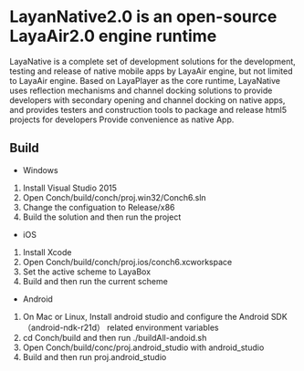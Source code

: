 # LayanNative2.0 is an open-source LayaAir2.0 engine runtime

LayaNative is a complete set of development solutions for the development, testing and release of native mobile apps by LayaAir engine, but not limited to LayaAir engine. Based on LayaPlayer as the core runtime, LayaNative uses reflection mechanisms and channel docking solutions to provide developers with secondary opening and channel docking on native apps, and provides testers and construction tools to package and release html5 projects for developers Provide convenience as native App.

## Build

- Windows

1. Install Visual Studio 2015
2. Open Conch/build/conch/proj.win32/Conch6.sln
3. Change the configuation to Release/x86
4. Build the solution and then run the project

- iOS

1. Install Xcode
2. Open Conch/build/conch/proj.ios/conch6.xcworkspace
3. Set the active scheme to LayaBox
4. Build and then run the current scheme

- Android

1. On Mac or Linux, Install android studio and configure the Android SDK（android-ndk-r21d） related environment variables 
2. cd Conch/build and then run ./buildAll-andoid.sh
3. Open Conch/build/conc/proj.android_studio with android_studio
4. Build and then run proj.android_studio
